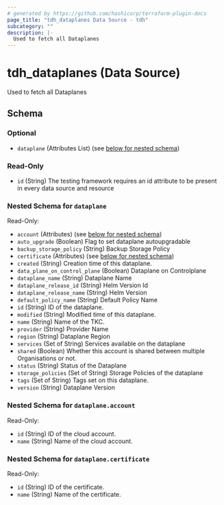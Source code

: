 ```yaml
---
# generated by https://github.com/hashicorp/terraform-plugin-docs
page_title: "tdh_dataplanes Data Source - tdh"
subcategory: ""
description: |-
  Used to fetch all Dataplanes
---
```


# tdh_dataplanes (Data Source)

Used to fetch all Dataplanes



<!-- schema generated by tfplugindocs -->
## Schema

### Optional

- `dataplane` (Attributes List) (see [below for nested schema](#nestedatt--dataplane))

### Read-Only

- `id` (String) The testing framework requires an id attribute to be present in every data source and resource

<a id="nestedatt--dataplane"></a>
### Nested Schema for `dataplane`

Read-Only:

- `account` (Attributes) (see [below for nested schema](#nestedatt--dataplane--account))
- `auto_upgrade` (Boolean) Flag to set dataplane autoupgradable
- `backup_storage_policy` (String) Backup Storage Policy
- `certificate` (Attributes) (see [below for nested schema](#nestedatt--dataplane--certificate))
- `created` (String) Creation time of this dataplane.
- `data_plane_on_control_plane` (Boolean) Dataplane on Controlplane
- `dataplane_name` (String) Dataplane Name
- `dataplane_release_id` (String) Helm Version Id
- `dataplane_release_name` (String) Helm Version
- `default_policy_name` (String) Default Policy Name
- `id` (String) ID of the dataplane.
- `modified` (String) Modified time of this dataplane.
- `name` (String) Name of the TKC.
- `provider` (String) Provider Name
- `region` (String) Dataplane Region
- `services` (Set of String) Services available on the dataplane
- `shared` (Boolean) Whether this account is shared between multiple Organisations or not.
- `status` (String) Status of the Dataplane
- `storage_policies` (Set of String) Storage Policies of the dataplane
- `tags` (Set of String) Tags set on this dataplane.
- `version` (String) Dataplane Version

<a id="nestedatt--dataplane--account"></a>
### Nested Schema for `dataplane.account`

Read-Only:

- `id` (String) ID of the cloud account.
- `name` (String) Name of the cloud account.


<a id="nestedatt--dataplane--certificate"></a>
### Nested Schema for `dataplane.certificate`

Read-Only:

- `id` (String) ID of the certificate.
- `name` (String) Name of the certificate.


